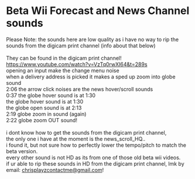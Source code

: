 # Beta Wii Forecast and News Channel sounds
Please Note: the sounds here are low quality as i have no way to rip the sounds from the digicam print channel (info about that below)
<br><Br>
They can be found in the digicam print channel!
<br>
https://www.youtube.com/watch?v=VzTq0rwXI64&t=289s <br> opening an input make the change menu noise <br> when a delivery address is picked it makes a sped up zoom into globe sound <br> 2:06 the arrow click noises are  the news hover/scroll sounds <br> 0:37 the globe hover sound is at 1:30 <br> the globe hover sound is at 1:30 <br> the globe open sound is at 2:13 <br> 2:19 globe zoom in sound (again) <br> 2:22 globe zoom OUT sound!
<br><br>
i dont know how to get the sounds from the digicam print channel, <br> the only one i have at the moment is the news_scroll_HQ.. <br> i found it, but not sure how to perfectly lower the tempo/pitch to match the beta version. <br> every other sound is not HD as its from one of those old beta wii videos.
<br>
if ur able to rip these sounds in HD from the digicam print channel, lmk by email:
chrisplayzcontactme@gmail.com!
